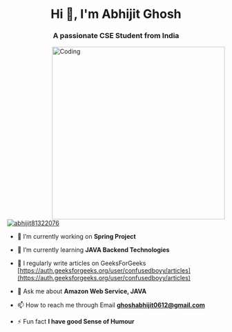 <h1 align="center">Hi 👋, I'm Abhijit Ghosh</h1>
<h3 align="center">A passionate CSE Student from India</h3>
<img align="right" alt="Coding" width="400" src="https://media.giphy.com/media/3kPDmoWdBpQPNhCnUG/giphy.gif">
<p align="left"> <a href="https://twitter.com/abhijit81322076" target="blank"><img src="https://img.shields.io/twitter/follow/abhijit81322076?logo=twitter&style=for-the-badge" alt="abhijit81322076" /></a> </p>

- 🔭 I’m currently working on **Spring Project**

- 🌱 I’m currently learning **JAVA Backend Technologies**

- 📝 I regularly write articles on GeeksForGeeks [https://auth.geeksforgeeks.org/user/confusedboyy/articles](https://auth.geeksforgeeks.org/user/confusedboyy/articles)

- 💬 Ask me about **Amazon Web Service, JAVA**

- 📫 How to reach me through Email **ghoshabhijit0612@gmail.com**


- ⚡ Fun fact **I have good Sense of Humour**


